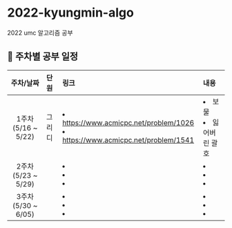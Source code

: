 # 2022-kyungmin-algo
2022 umc 알고리즘 공부

## 💙 주차별 공부 일정
| 주차/날짜 | 단원 | 링크 | 내용 |
|:----------:|:----------|:----------|:----------|
| 1주차 (5/16 ~ 5/22)| 그리디 | <li>https://www.acmicpc.net/problem/1026</li><li>https://www.acmicpc.net/problem/1541</li> | <li>보물</li> <li>잃어버린 괄호</li>|
| 2주차 (5/23 ~ 5/29)|   | <li></li><li></li> <li></li> | <li></li> <li></li> <li></li> |
| 3주차 (5/30 ~ 6/05)|   | <li></li><li></li> <li></li> | <li></li> <li></li> <li></li> |


